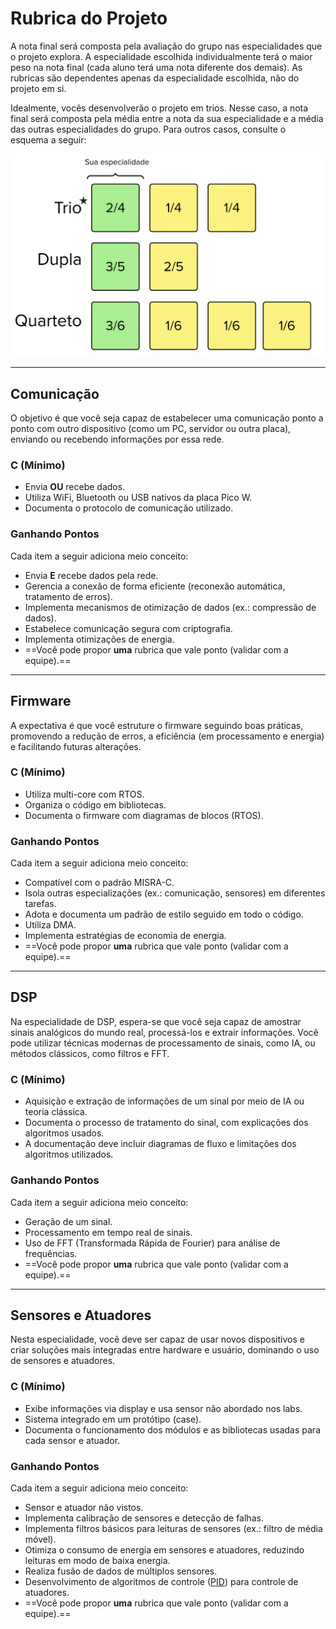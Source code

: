 # Rubrica do Projeto

A nota final será composta pela avaliação do grupo nas especialidades que o projeto explora. A especialidade escolhida individualmente terá o maior peso na nota final (cada aluno terá uma nota diferente dos demais). As rubricas são dependentes apenas da especialidade escolhida, não do projeto em si.

Idealmente, vocês desenvolverão o projeto em trios. Nesse caso, a nota final será composta pela média entre a nota da sua especialidade e a média das outras especialidades do grupo. Para outros casos, consulte o esquema a seguir:

![](imgs/nota-final.png)

--------------

## Comunicação

O objetivo é que você seja capaz de estabelecer uma comunicação ponto a ponto com outro dispositivo (como um PC, servidor ou outra placa), enviando ou recebendo informações por essa rede.

### C (Mínimo)

- Envia **OU** recebe dados.
- Utiliza WiFi, Bluetooth ou USB nativos da placa Pico W.
- Documenta o protocolo de comunicação utilizado.
  
### Ganhando Pontos

Cada item a seguir adiciona meio conceito:

- Envia **E** recebe dados pela rede.
- Gerencia a conexão de forma eficiente (reconexão automática, tratamento de erros).
- Implementa mecanismos de otimização de dados (ex.: compressão de dados).
- Estabelece comunicação segura com criptografia.
- Implementa otimizações de energia.
- ==Você pode propor **uma** rubrica que vale ponto (validar com a equipe).== 

--------------

## Firmware

A expectativa é que você estruture o firmware seguindo boas práticas, promovendo a redução de erros, a eficiência (em processamento e energia) e facilitando futuras alterações.

### C (Mínimo)

- Utiliza multi-core com RTOS.
- Organiza o código em bibliotecas.
- Documenta o firmware com diagramas de blocos (RTOS).

### Ganhando Pontos

Cada item a seguir adiciona meio conceito:

- Compatível com o padrão MISRA-C.
- Isola outras especializações (ex.: comunicação, sensores) em diferentes tarefas.
- Adota e documenta um padrão de estilo seguido em todo o código.
- Utiliza DMA.
- Implementa estratégias de economia de energia.
- ==Você pode propor **uma** rubrica que vale ponto (validar com a equipe).== 


--------------

## DSP

Na especialidade de DSP, espera-se que você seja capaz de amostrar sinais analógicos do mundo real, processá-los e extrair informações. Você pode utilizar técnicas modernas de processamento de sinais, como IA, ou métodos clássicos, como filtros e FFT.

### C (Mínimo)

- Aquisição e extração de informações de um sinal por meio de IA ou teoria clássica.
- Documenta o processo de tratamento do sinal, com explicações dos algoritmos usados.
- A documentação deve incluir diagramas de fluxo e limitações dos algoritmos utilizados.

### Ganhando Pontos

Cada item a seguir adiciona meio conceito:

- Geração de um sinal.
- Processamento em tempo real de sinais.
- Uso de FFT (Transformada Rápida de Fourier) para análise de frequências.
- ==Você pode propor **uma** rubrica que vale ponto (validar com a equipe).== 

--------------

## Sensores e Atuadores

Nesta especialidade, você deve ser capaz de usar novos dispositivos e criar soluções mais integradas entre hardware e usuário, dominando o uso de sensores e atuadores.

### C (Mínimo)

- Exibe informações via display e usa sensor não abordado nos labs.
- Sistema integrado em um protótipo (case).
- Documenta o funcionamento dos módulos e as bibliotecas usadas para cada sensor e atuador.

### Ganhando Pontos

Cada item a seguir adiciona meio conceito:

- Sensor e atuador não vistos.
- Implementa calibração de sensores e detecção de falhas.
- Implementa filtros básicos para leituras de sensores (ex.: filtro de média móvel).
- Otimiza o consumo de energia em sensores e atuadores, reduzindo leituras em modo de baixa energia.
- Realiza fusão de dados de múltiplos sensores.
- Desenvolvimento de algoritmos de controle ([PID](https://www.zhinst.com/ch/en/resources/principles-of-pid-controllers?mc_cid=e977a1041f)) para controle de atuadores.
- ==Você pode propor **uma** rubrica que vale ponto (validar com a equipe).== 
